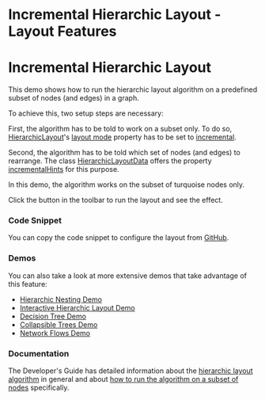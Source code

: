 <!--
 //////////////////////////////////////////////////////////////////////////////
 // @license
 // This file is part of yFiles for HTML 2.6.
 // Use is subject to license terms.
 //
 // Copyright (c) 2000-2023 by yWorks GmbH, Vor dem Kreuzberg 28,
 // 72070 Tuebingen, Germany. All rights reserved.
 //
 //////////////////////////////////////////////////////////////////////////////
-->
# Incremental Hierarchic Layout - Layout Features

# Incremental Hierarchic Layout

This demo shows how to run the hierarchic layout algorithm on a predefined subset of nodes (and edges) in a graph.

To achieve this, two setup steps are necessary:

First, the algorithm has to be told to work on a subset only. To do so, [HierarchicLayout](https://docs.yworks.com/yfileshtml/#/api/HierarchicLayout)'s [layout mode](https://docs.yworks.com/yfileshtml/#/api/Hierarchic#layoutMode) property has to be set to [incremental](https://docs.yworks.com/yfileshtml/#/api/LayoutMode#INCREMENTAL).

Second, the algorithm has to be told which set of nodes (and edges) to rearrange. The class [HierarchicLayoutData](https://docs.yworks.com/yfileshtml/#/api/HierarchicLayoutData) offers the property [incrementalHints](https://docs.yworks.com/yfileshtml/#/api/HierarchicLayoutData#incrementalHints) for this purpose.

In this demo, the algorithm works on the subset of turquoise nodes only.

Click the button in the toolbar to run the layout and see the effect.

### Code Snippet

You can copy the code snippet to configure the layout from [GitHub](https://github.com/yWorks/yfiles-for-html-demos/blob/master/demos/layout-features/hierarchic-incremental/HierarchicIncremental.ts).

### Demos

You can also take a look at more extensive demos that take advantage of this feature:

- [Hierarchic Nesting Demo](../../layout/hierarchic-nesting/index.html)
- [Interactive Hierarchic Layout Demo](../../layout/interactive-hierarchic/index.html)
- [Decision Tree Demo](../../showcase/decisiontree/index.html)
- [Collapsible Trees Demo](../../view/collapse/index.html)
- [Network Flows Demo](../../analysis/networkflows/index.html)

### Documentation

The Developer's Guide has detailed information about the [hierarchic layout algorithm](https://docs.yworks.com/yfileshtml/#/dguide/hierarchical_layout) in general and about [how to run the algorithm on a subset of nodes](https://docs.yworks.com/yfileshtml/#/dguide/hierarchical_layout-incremental_layout) specifically.
